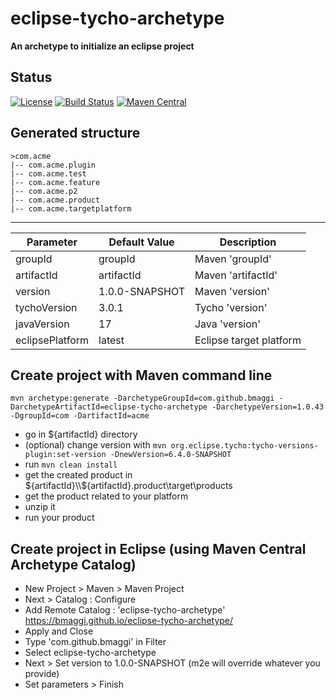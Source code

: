 eclipse-tycho-archetype
=======================
__An archetype to initialize an eclipse project__

Status
----------------------
[![License](https://img.shields.io/badge/license-EPL2-blue.svg)](https://www.eclipse.org/org/documents/epl-2.0/EPL-2.0.html)
[![Build Status](https://github.com/bmaggi/eclipse-tycho-archetype/actions/workflows/maven.yml/badge.svg)](https://github.com/bmaggi/eclipse-tycho-archetype/actions/workflows/maven.yml)
[![Maven Central](https://maven-badges.herokuapp.com/maven-central/com.github.bmaggi/eclipse-tycho-archetype/badge.svg?style=plastic)](https://maven-badges.herokuapp.com/maven-central/com.github.bmaggi/eclipse-tycho-archetype)

Generated structure
-------------------
```
>com.acme
|-- com.acme.plugin
|-- com.acme.test
|-- com.acme.feature
|-- com.acme.p2
|-- com.acme.product
|-- com.acme.targetplatform
```
---
|Parameter|Default Value|Description|
|---------|-------------|-----------|
|groupId|groupId|Maven 'groupId'|
|artifactId|artifactId|Maven 'artifactId'|
|version|1.0.0-SNAPSHOT|Maven 'version'|
|tychoVersion|3.0.1|Tycho 'version'|
|javaVersion|17|Java 'version'|
|eclipsePlatform|latest|Eclipse target platform|

Create project with Maven command line
------------------------------------------

```
mvn archetype:generate -DarchetypeGroupId=com.github.bmaggi -DarchetypeArtifactId=eclipse-tycho-archetype -DarchetypeVersion=1.0.43 -DgroupId=com -DartifactId=acme
```

- go in ${artifactId} directory
- (optional) change version with ```mvn org.eclipse.tycho:tycho-versions-plugin:set-version -DnewVersion=6.4.0-SNAPSHOT```
- run ```mvn clean install ```
- get the created product in ${artifactId}\\${artifactId}.product\target\products
- get the product related to your platform
- unzip it
- run your product

Create project in Eclipse (using Maven Central Archetype Catalog)
-------------------------------------------------------

- New Project > Maven > Maven Project
- Next > Catalog : Configure
- Add Remote Catalog : 'eclipse-tycho-archetype' https://bmaggi.github.io/eclipse-tycho-archetype/
- Apply and Close
- Type 'com.github.bmaggi' in Filter
- Select eclipse-tycho-archetype
- Next > Set version to 1.0.0-SNAPSHOT (m2e will override whatever you provide)
- Set parameters > Finish

